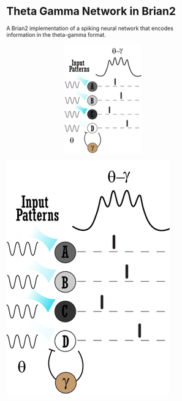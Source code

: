 # Theta Gamma Network in Brian2

A Brian2 implementation of a spiking neural network that encodes information in the theta-gamma format.

<p align="center">
    <img width="200" src="ThetaGammaEncoder.png" alt="ThetaGammaEncoder">
</p>

![ThetaGammaEncoder](ThetaGammaEncoder.png?style=centerme)

